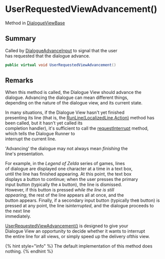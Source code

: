 # UserRequestedViewAdvancement()

Method in [DialogueViewBase](yarn.unity.legacy.dialogueviewbase.md)

## Summary

Called by [DialogueAdvanceInput](yarn.unity.legacy.dialogueadvanceinput.md) to signal that the user\
has requested that the dialogue advance.

```csharp
public virtual void UserRequestedViewAdvancement()
```

## Remarks

When this method is called, the Dialogue View should advance the\
dialogue. Advancing the dialogue can mean different things,\
depending on the nature of the dialogue view, and its current state.

In many situations, if the Dialogue View hasn't yet finished\
presenting its line (that is, the [RunLine(LocalizedLine,Action)](yarn.unity.legacy.dialogueviewbase.runline.md) method has been called, but it hasn't yet called its\
completion handler), it's sufficient to call the [requestInterrupt](yarn.unity.legacy.dialogueviewbase.requestinterrupt.md) method, which tells the Dialogue Runner to\
interrupt the current line.

'Advancing' the dialogue may not always mean _finishing_ the\
line's presentation.

For example, in the _Legend of Zelda_ series of games, lines\
of dialogue are displayed one character at a time in a text box,\
until the line has finished appearing. At this point, the text box\
displays a button to continue; when the user presses the primary\
input button (typically the `A` button), the line is dismissed.\
However, if this button is pressed _while the line is still_\
_appearing_, the rest of the line appears all at once, and the\
button appears. Finally, if a secondary input button (typically the`B` button) is pressed at any point, the line i&#x73;_&#x69;nterrupted_, and the dialogue proceeds to the next line\
immediately.

[UserRequestedViewAdvancement()](yarn.unity.legacy.dialogueviewbase.userrequestedviewadvancement.md) is designed to give your\
Dialogue View an opportunity to decide whether it wants to interrupt\
the entire line for all views, or simply speed up the delivery o&#x66;_&#x74;his_ view.

{% hint style="info" %}
The default implementation of this method does\
nothing.
{% endhint %}
